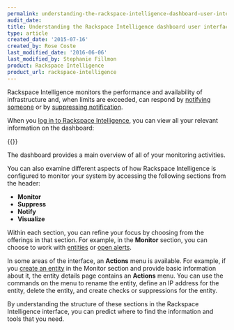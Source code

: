 ```yaml
---
permalink: understanding-the-rackspace-intelligence-dashboard-user-interface/
audit_date:
title: Understanding the Rackspace Intelligence dashboard user interface
type: article
created_date: '2015-07-16'
created_by: Rose Coste
last_modified_date: '2016-06-06'
last_modified_by: Stephanie Fillmon
product: Rackspace Intelligence
product_url: rackspace-intelligence
---
```


Rackspace Intelligence monitors the performance and availability of
infrastructure and, when limits are exceeded, can respond by [notifying someone](/support/how-to/working-with-rackspace-intelligence-notification-plans) or
by [suppressing notification](/support/how-to/work-with-notification-suppressions-in-rackspace-intelligence).

When you [log in to Rackspace Intelligence](/support/how-to/logging-in-to-the-rackspace-intelligence-dashboard),
you can view all your relevant information on the dashboard:

{{<image src="intelligence-dashboard-overview.png" alt="" title="">}}

The dashboard provides a main overview of all of your monitoring
activities.

You can also examine different aspects of how Rackspace Intelligence is
configured to monitor your system by accessing the following sections
from the header:

-   **Monitor**
-   **Suppress**
-   **Notify**
-   **Visualize**

Within each section, you can refine your focus by choosing from the
offerings in that section. For example, in the **Monitor** section, you can
choose to work
with [entities](/support/how-to/monitoring-entities-with-rackspace-intelligence) or [open alerts](/support/how-to/monitoring-open-alerts-with-rackspace-intelligence).

In some areas of the interface, an **Actions** menu is available. For
example, if you [create an entity](/support/how-to/monitoring-entities-with-rackspace-intelligence#create-entities)
in the Monitor section and provide basic information about it, the
entity details page contains an **Actions** menu. You can use the
commands on the menu to rename the entity, define an IP address for the
entity, delete the entity, and create checks or suppressions for the
entity.

By understanding the structure of these sections in the Rackspace
Intelligence interface, you can predict where to find the information
and tools that you need.
